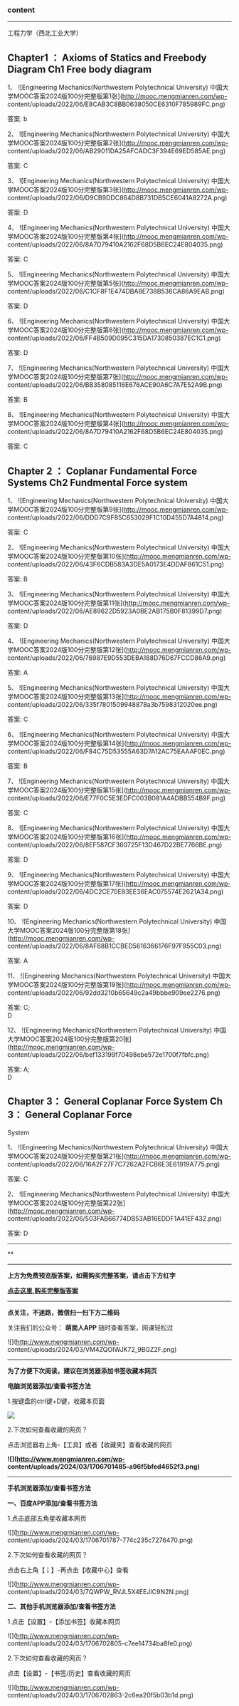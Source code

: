 ### content

* * *

工程力学（西北工业大学）

## Chapter1 ： Axioms of Statics and Freebody Diagram Ch1 Free body diagram

1、 ![Engineering Mechanics\(Northwestern Polytechnical University\)
中国大学MOOC答案2024版100分完整版第1张](http://mooc.mengmianren.com/wp-
content/uploads/2022/06/E8CAB3C8BB0638050CE6310F785989FC.png)

答案: b  

2、 ![Engineering Mechanics\(Northwestern Polytechnical University\)
中国大学MOOC答案2024版100分完整版第2张](http://mooc.mengmianren.com/wp-
content/uploads/2022/06/AB29011DA25AFCADC3F394E69ED585AE.png)

答案: C

3、 ![Engineering Mechanics\(Northwestern Polytechnical University\)
中国大学MOOC答案2024版100分完整版第3张](http://mooc.mengmianren.com/wp-
content/uploads/2022/06/D9CB9DDC864D8B731DB5CE6041A8272A.png)

答案: D

4、 ![Engineering Mechanics\(Northwestern Polytechnical University\)
中国大学MOOC答案2024版100分完整版第4张](http://mooc.mengmianren.com/wp-
content/uploads/2022/06/8A7D79410A2162F68D5B6EC24E804035.png)

答案: C

5、 ![Engineering Mechanics\(Northwestern Polytechnical University\)
中国大学MOOC答案2024版100分完整版第5张](http://mooc.mengmianren.com/wp-
content/uploads/2022/06/C1CF8F1E474DBA8E738B536CA86A9EAB.png)

答案: D

6、 ![Engineering Mechanics\(Northwestern Polytechnical University\)
中国大学MOOC答案2024版100分完整版第6张](http://mooc.mengmianren.com/wp-
content/uploads/2022/06/FF4B509D095C315DA1730850387EC1C1.png)

答案: D

7、 ![Engineering Mechanics\(Northwestern Polytechnical University\)
中国大学MOOC答案2024版100分完整版第7张](http://mooc.mengmianren.com/wp-
content/uploads/2022/06/BB358085116E676ACE90A6C7A7E52A9B.png)

答案: B

8、 ![Engineering Mechanics\(Northwestern Polytechnical University\)
中国大学MOOC答案2024版100分完整版第4张](http://mooc.mengmianren.com/wp-
content/uploads/2022/06/8A7D79410A2162F68D5B6EC24E804035.png)

答案: C

## Chapter 2 ： Coplanar Fundamental Force Systems Ch2 Fundmental Force system

1、 ![Engineering Mechanics\(Northwestern Polytechnical University\)
中国大学MOOC答案2024版100分完整版第9张](http://mooc.mengmianren.com/wp-
content/uploads/2022/06/DDD7C9F85C653029F1C10D455D7A4814.png)

答案: C

2、 ![Engineering Mechanics\(Northwestern Polytechnical University\)
中国大学MOOC答案2024版100分完整版第10张](http://mooc.mengmianren.com/wp-
content/uploads/2022/06/43F6CDB583A3DE5A0173E4DDAF861C51.png)

答案: B

3、 ![Engineering Mechanics\(Northwestern Polytechnical University\)
中国大学MOOC答案2024版100分完整版第11张](http://mooc.mengmianren.com/wp-
content/uploads/2022/06/AE89622D5923A0BE2AB175B0F81399D7.png)

答案: D

4、 ![Engineering Mechanics\(Northwestern Polytechnical University\)
中国大学MOOC答案2024版100分完整版第12张](http://mooc.mengmianren.com/wp-
content/uploads/2022/06/76987E9D553DEBA188D76D67FCCD86A9.png)

答案: A

5、 ![Engineering Mechanics\(Northwestern Polytechnical University\)
中国大学MOOC答案2024版100分完整版第13张](http://mooc.mengmianren.com/wp-
content/uploads/2022/06/335f7801509948878a3b7598312020ee.png)

答案: C

6、 ![Engineering Mechanics\(Northwestern Polytechnical University\)
中国大学MOOC答案2024版100分完整版第14张](http://mooc.mengmianren.com/wp-
content/uploads/2022/06/F84C75D53555A63D7A12AC75EAAAF0EC.png)

答案: B

7、 ![Engineering Mechanics\(Northwestern Polytechnical University\)
中国大学MOOC答案2024版100分完整版第15张](http://mooc.mengmianren.com/wp-
content/uploads/2022/06/E77F0C5E3EDFC003B081A4ADBB554B9F.png)

答案: C

8、 ![Engineering Mechanics\(Northwestern Polytechnical University\)
中国大学MOOC答案2024版100分完整版第16张](http://mooc.mengmianren.com/wp-
content/uploads/2022/06/8EF587CF360725F13D467D22BE7766BE.png)

答案: D

9、 ![Engineering Mechanics\(Northwestern Polytechnical University\)
中国大学MOOC答案2024版100分完整版第17张](http://mooc.mengmianren.com/wp-
content/uploads/2022/06/4DC2CE70E83EE36EAC075574E2621A34.png)

答案: D

10、 ![Engineering Mechanics\(Northwestern Polytechnical University\)
中国大学MOOC答案2024版100分完整版第18张](http://mooc.mengmianren.com/wp-
content/uploads/2022/06/8AF68B1CCBED5616366176F97F955C03.png)

答案: A

11、 ![Engineering Mechanics\(Northwestern Polytechnical University\)
中国大学MOOC答案2024版100分完整版第19张](http://mooc.mengmianren.com/wp-
content/uploads/2022/06/92dd3210b65649c2a49bbbe909ee2276.png)

答案: C;  
D

12、 ![Engineering Mechanics\(Northwestern Polytechnical University\)
中国大学MOOC答案2024版100分完整版第20张](http://mooc.mengmianren.com/wp-
content/uploads/2022/06/bef133199f70498ebe572e1700f7fbfc.png)

答案: A;  
D

## Chapter 3： General Coplanar Force System Ch 3： General Coplanar Force
System

1、 ![Engineering Mechanics\(Northwestern Polytechnical University\)
中国大学MOOC答案2024版100分完整版第21张](http://mooc.mengmianren.com/wp-
content/uploads/2022/06/16A2F27F7C7262A2FCB6E3E61919A775.png)

答案: C

2、 ![Engineering Mechanics\(Northwestern Polytechnical University\)
中国大学MOOC答案2024版100分完整版第22张](http://mooc.mengmianren.com/wp-
content/uploads/2022/06/503FAB66774DB53AB16EDDF1A41EF432.png)

答案: D

* * *

**

* * *

**上方为免费预览版答案，如需购买完整答案，请点击下方红字**

[**点击这里,购买完整版答案**](http://mooc.mengmianren.com/mooc/67369.html)

* * *

**点关注，不迷路，微信扫一扫下方二维码**

关注我们的公众号： **萌面人APP** 随时查看答案，网课轻松过

![](http://www.mengmianren.com/wp-
content/uploads/2024/03/VM4ZQOIWJK72_9BGZ2F.png)

* * *

**为了方便下次阅读，建议在浏览器添加书签收藏本网页**

**电脑浏览器添加/查看书签方法**

1.按键盘的ctrl键+D键，收藏本页面

![](http://www.mengmianren.com/wp-content/uploads/2024/03/AF9T_JKKHAJN.png)

2.下次如何查看收藏的网页？

点击浏览器右上角-【工具】或者【收藏夹】查看收藏的网页

**![](http://www.mengmianren.com/wp-
content/uploads/2024/03/1706701485-a96f5bfed4652f3.png)**

* * *

**手机浏览器添加/查看书签方法**

**一、百度APP添加/查看书签方法**

1.点击底部五角星收藏本网页

![](http://www.mengmianren.com/wp-
content/uploads/2024/03/1706701787-774c235c7276470.png)

2.下次如何查看收藏的网页？

点击右上角【┇】-再点击【收藏中心】查看

![](http://www.mengmianren.com/wp-
content/uploads/2024/03/7QWPW_RVJL5X4EEJIC9N2N.png)

**二、其他手机浏览器添加/查看书签方法**

1.点击【设置】-【添加书签】收藏本网页

![](http://www.mengmianren.com/wp-
content/uploads/2024/03/1706702805-c7ee14734ba8fe0.png)

2.下次如何查看收藏的网页？

点击【设置】-【书签/历史】查看收藏的网页

![](http://www.mengmianren.com/wp-
content/uploads/2024/03/1706702863-2c6ea20f5b03b1d.png)

